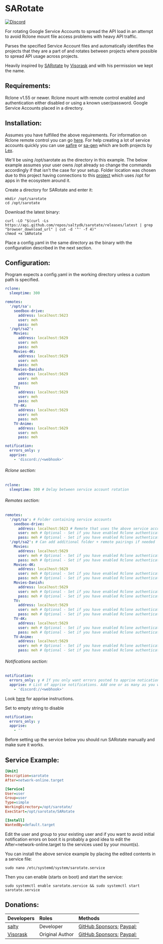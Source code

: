 # SARotate
[![Discord](https://img.shields.io/discord/853755447970758686)](https://discord.gg/ugfKXpFND8)

For rotating Google Service Accounts to spread the API load in an attempt to avoid Rclone mount file access problems with heavy API traffic.

Parses the specified Service Account files and automatically identifies the projects that they are a part of and rotates between projects where possible to spread API usage across projects.

Heavily inspired by [SARotate](https://github.com/Visorask/SARotate) by [Visorask](https://github.com/Visorask) and with his permission we kept the name.

## Requirements:
Rclone v1.55 or newer.
Rclone mount with remote control enabled and authentication either disabled or using a known user/password.
Google Service Accounts placed in a directory.

## Installation:
Assumes you have fulfilled the above requirements. For information on Rclone remote control you can go [here](https://rclone.org/rc/). For help creating a lot of service accounts quickly you can use [safire](https://github.com/88lex/safire) or [sa-gen](https://github.com/88lex/sa-gen) which are both projects by [Lex](https://github.com/88lex).

We'll be using /opt/sarotate as the directory in this example. The below example assumes your user owns /opt already so change the commands accordingly if that isn't the case for your setup. Folder location was chosen due to this project having connections to this [project](https://github.com/saltyorg/Saltbox) which uses /opt for apps in the ecosystem around it.

Create a directory for SARotate and enter it:
```shell
mkdir /opt/sarotate
cd /opt/sarotate
```
Download the latest binary:
```shell
curl -LO "$(curl -Ls https://api.github.com/repos/saltydk/sarotate/releases/latest | grep "browser_download_url" | cut -d '"' -f 4)"
chmod +x SARotate
```
Place a config.yaml in the same directory as the binary with the configuration described in the next section.


## Configuration:
Program expects a config.yaml in the working directory unless a custom path is specified.
```yaml
rclone:
  sleeptime: 300

remotes:
  '/opt/sa':
    seedbox-drive:
      address: localhost:5623
      user: meh
      pass: meh
  '/opt/sa2':
    Movies:
      address: localhost:5629
      user: meh
      pass: meh
    Movies-4K:
      address: localhost:5629
      user: meh
      pass: meh
    Movies-Danish:
      address: localhost:5629
      user: meh
      pass: meh
    TV:
      address: localhost:5629
      user: meh
      pass: meh
    TV-4K:
      address: localhost:5629
      user: meh
      pass: meh
    TV-Anime:
      address: localhost:5629
      user: meh
      pass: meh

notification:
  errors_only: y
  apprise:
    - 'discord://<webhook>'
```

###### Rclone section:
```yaml
rclone:
  sleeptime: 300 # Delay between service account rotation
```

###### Remotes section:
```yaml
remotes:
  '/opt/sa': # Folder containing service accounts
    seedbox-drive:
      address: localhost:5623 # Remote that uses the above service accounts and its Rclone address
      user: meh # Optional - Set if you have enabled Rclone authentication
      pass: meh # Optional - Set if you have enabled Rclone authentication
  '/opt/sa2': # Can add additional folder + remote pairings if needed
    Movies:
      address: localhost:5629
      user: meh # Optional - Set if you have enabled Rclone authentication
      pass: meh # Optional - Set if you have enabled Rclone authentication
    Movies-4K:
      address: localhost:5629
      user: meh # Optional - Set if you have enabled Rclone authentication
      pass: meh # Optional - Set if you have enabled Rclone authentication
    Movies-Danish:
      address: localhost:5629
      user: meh # Optional - Set if you have enabled Rclone authentication
      pass: meh # Optional - Set if you have enabled Rclone authentication
    TV:
      address: localhost:5629
      user: meh # Optional - Set if you have enabled Rclone authentication
      pass: meh # Optional - Set if you have enabled Rclone authentication
    TV-4K:
      address: localhost:5629
      user: meh # Optional - Set if you have enabled Rclone authentication
      pass: meh # Optional - Set if you have enabled Rclone authentication
    TV-Anime:
      address: localhost:5629
      user: meh # Optional - Set if you have enabled Rclone authentication
      pass: meh # Optional - Set if you have enabled Rclone authentication
```

###### Notifications section:
```yaml
notification:
  errors_only: y # If you only want errors posted to apprise notications
  apprise: # List of apprise notifications. Add one or as many as you want
    - 'discord://<webhook>'
```
Look [here](https://github.com/caronc/apprise) for apprise instructions.

Set to empty string to disable
```yaml
notification:
  errors_only: y
  apprise:
    - ''
```

Before setting up the service below you should run SARotate manually and make sure it works.

## Service Example:
```ini
[Unit]
Description=sarotate     
After=network-online.target

[Service]
User=user
Group=user
Type=simple
WorkingDirectory=/opt/sarotate/
ExecStart=/opt/sarotate/SARotate

[Install]
WantedBy=default.target
```
Edit the user and group to your existing user and if you want to avoid initial notification errors on boot it is probably a good idea to edit the After=network-online.target to the services used by your mount(s).

You can install the above service example by placing the edited contents in a service file:
```shell
sudo nano /etc/systemd/system/sarotate.service
```
Then you can enable (starts on boot) and start the service:
```shell
sudo systemctl enable sarotate.service && sudo systemctl start sarotate.service
```

## Donations:
| Developers                              | Roles           | Methods                                                                                           |
|:----------------------------------------|:----------------|:--------------------------------------------------------------------------------------------------|
| [salty](https://github.com/saltydk)     | Developer       | [GitHub Sponsors](https://github.com/sponsors/saltydk); [Paypal](https://www.paypal.me/saltydk);  |
| [Visorask](https://github.com/Visorask) | Original Author | [GitHub Sponsors](https://github.com/sponsors/Visorask); [Paypal](https://paypal.me/RRussell603); |  
